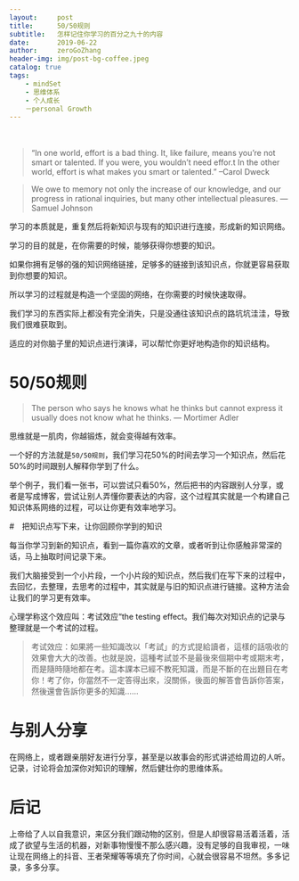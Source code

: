 ```yaml
---
layout:     post
title:      50/50规则
subtitle:   怎样记住你学习的百分之九十的内容
date:       2019-06-22  
author:     zeroGoZhang
header-img: img/post-bg-coffee.jpeg
catalog: true
tags:
    - mindSet
    - 思维体系
    - 个人成长
    －personal Growth
---
```

　
>“In one world, effort is a bad thing. It, like failure, means you’re not smart or talented. If you were, you wouldn’t need effor.t In the other world, effort is what makes you smart or talented.” –Carol Dweck

> We owe to memory not only the increase of our knowledge, and our progress in rational inquiries, but many other intellectual pleasures. — Samuel Johnson

学习的本质就是，重复然后将新知识与现有的知识进行连接，形成新的知识网络。

学习的目的就是，在你需要的时候，能够获得你想要的知识。

如果你拥有足够的强的知识网络链接，足够多的链接到该知识点，你就更容易获取到你想要的知识。

所以学习的过程就是构造一个坚固的网络，在你需要的时候快速取得。

我们学习的东西实际上都没有完全消失，只是没通往该知识点的路坑坑洼洼，导致我们很难获取到。

适应的对你脑子里的知识点进行演译，可以帮忙你更好地构造你的知识结构。

# 50/50规则
>The person who says he knows what he thinks but cannot express it usually does not know what he thinks. — Mortimer Adler

思维就是一肌肉，你越锻炼，就会变得越有效率。

一个好的方法就是`50/50规则`，我们学习花50%的时间去学习一个知识点，然后花50%的时间跟别人解释你学到了什么。

举个例子，我们看一张书，可以尝试只看50%，然后把书的内容跟别人分享，或者是写成博客，尝试让别人弄懂你要表达的内容，这个过程其实就是一个构建自己知识体系网络的过程，可以让你更有效率地学习。

#　把知识点写下来，让你回顾你学到的知识　

每当你学习到新的知识点，看到一篇你喜欢的文章，或者听到让你感触非常深的话，马上抽取时间记录下来。

我们大脑接受到一个小片段，一个小片段的知识点，然后我们在写下来的过程中，去回忆，去整理，去思考的过程中，其实就是与旧的知识点进行链接。这种方法会让我们的学习更有效率。

心理学称这个效应叫：考试效应“the testing effect。我们每次对知识点的记录与整理就是一个考试的过程。
>考试效应：如果將一些知識改以「考試」的方式提給讀者，這樣的話吸收的效果會大大的改善。也就是說，這種考試並不是最後來個期中考或期末考，而是隨時隨地都在考。這本課本已經不教死知識，而是不斷的在出題目在考你！考了你，你當然不一定答得出來，沒關係，後面的解答會告訴你答案，然後還會告訴你更多的知識……

# 与别人分享

在网络上，或者跟亲朋好友进行分享，甚至是以故事会的形式讲述给周边的人听。记录，讨论将会加深你对知识的理解，然后健壮你的思维体系。

# 后记

上帝给了人以自我意识，来区分我们跟动物的区别，但是人却很容易活着活着，活成了欲望与生活的机器，对新事物慢慢不那么感兴趣，没有足够的自我审视，一味让现在网络上的抖音、王者荣耀等等填充了你时间，心就会很容易不坦然。多多记录，多多分享。
